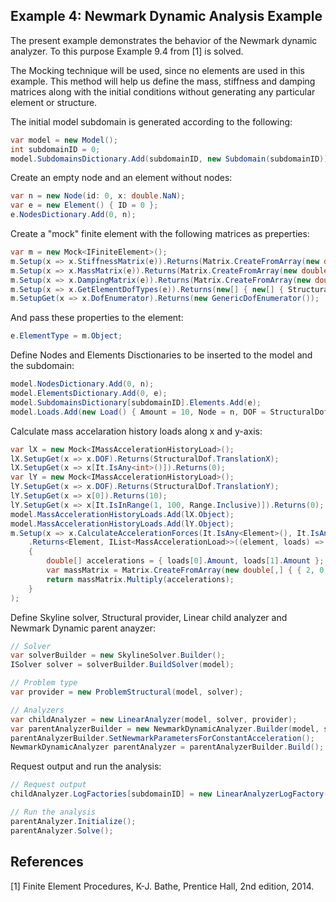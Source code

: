 ## Example 4: Newmark Dynamic Analysis Example

The present example demonstrates the behavior of the Newmark dynamic analyzer. To this purpose
Example 9.4 from [1] is solved. 

The Mocking technique will be used, since no elements are used in this example. This method 
will help us define the mass, stiffness and damping matrices along with the initial conditions
without generating any particular element or structure.

The initial model subdomain is generated according to the following:
```csharp
var model = new Model();
int subdomainID = 0;
model.SubdomainsDictionary.Add(subdomainID, new Subdomain(subdomainID));
```

Create an empty node and an element without nodes:
```csharp
var n = new Node(id: 0, x: double.NaN);
var e = new Element() { ID = 0 };
e.NodesDictionary.Add(0, n);
```

Create a "mock" finite element with the following matrices as preperties:
```csharp
var m = new Mock<IFiniteElement>();
m.Setup(x => x.StiffnessMatrix(e)).Returns(Matrix.CreateFromArray(new double[,] { { 6, -2, }, { -2, 4 } }));
m.Setup(x => x.MassMatrix(e)).Returns(Matrix.CreateFromArray(new double[,] { { 2, 0, }, { 0, 1 } }));
m.Setup(x => x.DampingMatrix(e)).Returns(Matrix.CreateFromArray(new double[,] { { 0, 0, }, { 0, 0 } }));
m.Setup(x => x.GetElementDofTypes(e)).Returns(new[] { new[] { StructuralDof.TranslationX, StructuralDof.TranslationY } });
m.SetupGet(x => x.DofEnumerator).Returns(new GenericDofEnumerator());
```

And pass these properties to the element:
```csharp
e.ElementType = m.Object;
```

Define Nodes and Elements Disctionaries to be inserted to the model and the subdomain:
```csharp
model.NodesDictionary.Add(0, n);
model.ElementsDictionary.Add(0, e);
model.SubdomainsDictionary[subdomainID].Elements.Add(e);
model.Loads.Add(new Load() { Amount = 10, Node = n, DOF = StructuralDof.TranslationY });
```

Calculate mass accelaration history loads along x and y-axis:
```csharp
var lX = new Mock<IMassAccelerationHistoryLoad>();
lX.SetupGet(x => x.DOF).Returns(StructuralDof.TranslationX);
lX.SetupGet(x => x[It.IsAny<int>()]).Returns(0);
var lY = new Mock<IMassAccelerationHistoryLoad>();
lY.SetupGet(x => x.DOF).Returns(StructuralDof.TranslationY);
lY.SetupGet(x => x[0]).Returns(10);
lY.SetupGet(x => x[It.IsInRange(1, 100, Range.Inclusive)]).Returns(0);
model.MassAccelerationHistoryLoads.Add(lX.Object);
model.MassAccelerationHistoryLoads.Add(lY.Object);
m.Setup(x => x.CalculateAccelerationForces(It.IsAny<Element>(), It.IsAny<IList<MassAccelerationLoad>>()))
	.Returns<Element, IList<MassAccelerationLoad>>((element, loads) =>
	{
		double[] accelerations = { loads[0].Amount, loads[1].Amount };
		var massMatrix = Matrix.CreateFromArray(new double[,] { { 2, 0, }, { 0, 1 } });
		return massMatrix.Multiply(accelerations);
	}
);
```

Define Skyline solver, Structural provider, Linear child analyzer and Newmark Dynamic
parent anayzer:
```csharp
// Solver
var solverBuilder = new SkylineSolver.Builder();
ISolver solver = solverBuilder.BuildSolver(model);

// Problem type
var provider = new ProblemStructural(model, solver);

// Analyzers
var childAnalyzer = new LinearAnalyzer(model, solver, provider);
var parentAnalyzerBuilder = new NewmarkDynamicAnalyzer.Builder(model, solver, provider, childAnalyzer, 0.28, 3.36);
parentAnalyzerBuilder.SetNewmarkParametersForConstantAcceleration();
NewmarkDynamicAnalyzer parentAnalyzer = parentAnalyzerBuilder.Build();
```

Request output and run the analysis:
```csharp
// Request output
childAnalyzer.LogFactories[subdomainID] = new LinearAnalyzerLogFactory(new int[] { 0, 1 });

// Run the analysis
parentAnalyzer.Initialize();
parentAnalyzer.Solve();
```

## References
[1] Finite Element Procedures, K-J. Bathe, Prentice Hall, 2nd edition, 2014.

